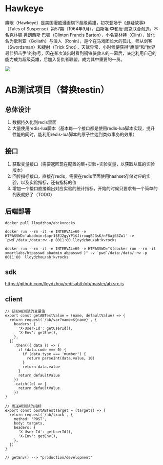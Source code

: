 # Hawkeye

鹰眼（Hawkeye）是美国漫威漫画旗下超级英雄，初次登场于《悬疑故事》（Tales of Suspense）第57期（1964年9月），由斯坦·李和唐·海克联合创造。本名克林顿·弗朗西斯·巴顿（Clinton Francis Barton），小名克林特（Clint），曾化名为歌利亚（Goliath）与浪人（Ronin），是个在马戏团长大的孤儿，师从剑客（Swordsman）和捷射（Trick Shot），天赋异常，小时候便获得“鹰眼“和“世界最佳狙击手”的称号，因在某次演出时看到钢铁侠救人的一幕后，决定利用自己的能力成为超级英雄，后加入复仇者联盟，成为其中重要的一员。

![](https://img1.3lian.com/2015/a1/31/d/190.jpg)

# AB测试项目（替换testin）

## 总体设计
1. 数据持久化到redis里面
3. 大量使用redis-lua脚本（基本每一个接口都是使用redis-lua脚本实现，提升性能的同时，能利用redis-lua脚本的原子性达到类似事务的效果）

## 接口
1. 获取变量接口（需要返回现在配置的层+实验+实验变量，以获取从属的实验版本）
2. 回传指标接口，直接存redis，需要在redis里面使用hashset存储对应的实验，以及实验指标，还有指标的值
3. 增加一个接口直接输出对应实验的统计指标，开始的时候只要求有一个简单的列表就好了（TODO）

## 后端部署
```
docker pull lloydzhou/ab:kvrocks

docker run --rm -it -e INTERVAL=60 -e HTPASSWD='abadmin:$apr1$EJ2gyYP1$JirougEJ3sK/nF8aj63Zw1' -v `pwd`/data:/data:rw -p 8011:80 lloydzhou/ab:kvrocks

docker run --rm -it -e INTERVAL=60 -e HTPASSWD="$(docker run --rm -it xmartlabs/htpasswd abadmin abpasswd )" -v `pwd`/data:/data/:rw -p 8011:80  lloydzhou/ab:kvrocks
```


## sdk
https://github.com/lloydzhou/redisab/blob/master/ab.src.js

## client
```
// 获取AB测试的变量值
export const getABTestValue = (name, defaultValue) => {
  return request(`/ab/var?name=${name}`, {
    headers: {
      'X-User-Id': getUserId(),
      'X-Env': getEnv(),
    },
  })
    .then(({ data }) => {
      if (data.code === 0) {
        if (data.type === 'number') {
          return parseInt(data.value, 10)
        }
        return data.value
      }
      return defaultValue
    })
    .catch((e) => {
      return defaultValue
    })
}

// 发送AB测试的指标
export const postABTestTarget = (targets) => {
  return request(`/ab/track`, {
    method: 'POST',
    body: targets,
    headers: {
      'X-User-Id': getUserId(),
      'X-Env': getEnv(),
    },
  })
}

// getEnv() --> "production/development"
```


